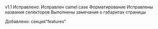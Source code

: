 v1.1
Исправлено:
Исправлен camel case 
Форматирование
Исправлены названия селекторов
Выполнены замечания о габаритах страницы

Добавлено:
секция"features"
